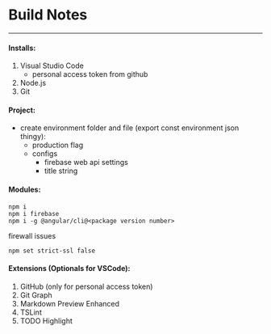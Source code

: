 # Build Notes
---

#### Installs:
1. Visual Studio Code
	- personal access token from github
2. Node.js
3. Git


#### Project:
- create environment folder and file (export const environment json thingy):
	- production flag
	- configs
		- firebase web api settings
		- title string

#### Modules:
```
npm i
npm i firebase
npm i -g @angular/cli@<package version number>
```

firewall issues
```
npm set strict-ssl false
```

#### Extensions (Optionals for VSCode):
1. GitHub (only for personal access token)
2. Git Graph
3. Markdown Preview Enhanced
4. TSLint
5. TODO Highlight